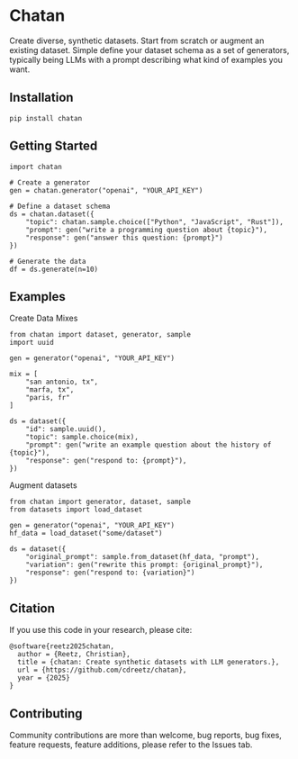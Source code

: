 # Chatan

Create diverse, synthetic datasets. Start from scratch or augment an existing dataset. Simple define your dataset schema as a set of generators, typically being LLMs with a prompt describing what kind of examples you want.

## Installation

```
pip install chatan
```

## Getting Started

```
import chatan

# Create a generator
gen = chatan.generator("openai", "YOUR_API_KEY")

# Define a dataset schema
ds = chatan.dataset({
    "topic": chatan.sample.choice(["Python", "JavaScript", "Rust"]),
    "prompt": gen("write a programming question about {topic}"),
    "response": gen("answer this question: {prompt}")
})

# Generate the data
df = ds.generate(n=10)
```

## Examples

Create Data Mixes

```
from chatan import dataset, generator, sample
import uuid

gen = generator("openai", "YOUR_API_KEY")

mix = [
    "san antonio, tx",
    "marfa, tx",
    "paris, fr"
]

ds = dataset({
    "id": sample.uuid(),
    "topic": sample.choice(mix),
    "prompt": gen("write an example question about the history of {topic}"),
    "response": gen("respond to: {prompt}"),
})
```

Augment datasets

```
from chatan import generator, dataset, sample
from datasets import load_dataset

gen = generator("openai", "YOUR_API_KEY")
hf_data = load_dataset("some/dataset")

ds = dataset({
    "original_prompt": sample.from_dataset(hf_data, "prompt"),
    "variation": gen("rewrite this prompt: {original_prompt}"),
    "response": gen("respond to: {variation}")
})

```

## Citation

If you use this code in your research, please cite:

```
@software{reetz2025chatan,
  author = {Reetz, Christian},
  title = {chatan: Create synthetic datasets with LLM generators.},
  url = {https://github.com/cdreetz/chatan},
  year = {2025}
}
```

## Contributing

Community contributions are more than welcome, bug reports, bug fixes, feature requests, feature additions, please refer to the Issues tab.
